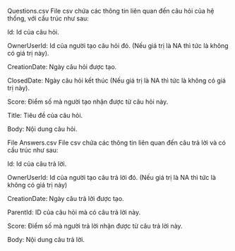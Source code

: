 Questions.csv
File csv chứa các thông tin liên quan đến câu hỏi của hệ thống, với cấu trúc như sau:

Id: Id của câu hỏi.

OwnerUserId: Id của người tạo câu hỏi đó. (Nếu giá trị là NA thì tức là không có giá trị này).

CreationDate: Ngày câu hỏi được tạo.

ClosedDate: Ngày câu hỏi kết thúc (Nếu giá trị là NA thì tức là không có giá trị này).

Score: Điểm số mà người tạo nhận được từ câu hỏi này.

Title: Tiêu đề của câu hỏi.

Body: Nội dung câu hỏi.

File Answers.csv
File csv chứa các thông tin liên quan đến câu trả lời và có cấu trúc như sau:

Id: Id của câu trả lời.

OwnerUserId: Id của người tạo câu trả lời đó. (Nếu giá trị là NA thì tức là không có giá trị này)

CreationDate: Ngày câu trả lời được tạo.

ParentId: ID của câu hỏi mà có câu trả lời này.

Score: Điểm số mà người trả lời nhận được từ câu trả lời này.

Body: Nội dung câu trả lời.
